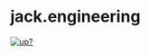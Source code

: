 # jack.engineering
[![up?](https://img.shields.io/website?down_color=red&down_message=offline&label=Website&style=for-the-badge&up_color=green&up_message=online&url=https%3A%2F%2Fjack.engineering)](https://jack.engineering)  
